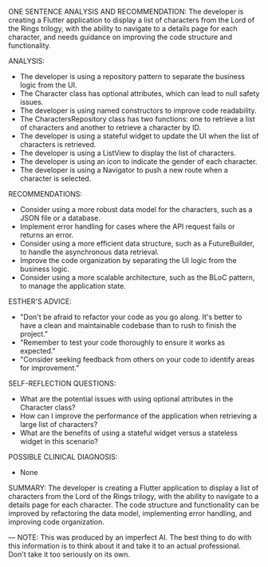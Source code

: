 ONE SENTENCE ANALYSIS AND RECOMMENDATION:
The developer is creating a Flutter application to display a list of characters from the Lord of the Rings trilogy, with the ability to navigate to a details page for each character, and needs guidance on improving the code structure and functionality.

ANALYSIS:

* The developer is using a repository pattern to separate the business logic from the UI.
* The Character class has optional attributes, which can lead to null safety issues.
* The developer is using named constructors to improve code readability.
* The CharactersRepository class has two functions: one to retrieve a list of characters and another to retrieve a character by ID.
* The developer is using a stateful widget to update the UI when the list of characters is retrieved.
* The developer is using a ListView to display the list of characters.
* The developer is using an icon to indicate the gender of each character.
* The developer is using a Navigator to push a new route when a character is selected.

RECOMMENDATIONS:

* Consider using a more robust data model for the characters, such as a JSON file or a database.
* Implement error handling for cases where the API request fails or returns an error.
* Consider using a more efficient data structure, such as a FutureBuilder, to handle the asynchronous data retrieval.
* Improve the code organization by separating the UI logic from the business logic.
* Consider using a more scalable architecture, such as the BLoC pattern, to manage the application state.

ESTHER'S ADVICE:

* "Don't be afraid to refactor your code as you go along. It's better to have a clean and maintainable codebase than to rush to finish the project."
* "Remember to test your code thoroughly to ensure it works as expected."
* "Consider seeking feedback from others on your code to identify areas for improvement."

SELF-REFLECTION QUESTIONS:

* What are the potential issues with using optional attributes in the Character class?
* How can I improve the performance of the application when retrieving a large list of characters?
* What are the benefits of using a stateful widget versus a stateless widget in this scenario?

POSSIBLE CLINICAL DIAGNOSIS:

* None

SUMMARY:
The developer is creating a Flutter application to display a list of characters from the Lord of the Rings trilogy, with the ability to navigate to a details page for each character. The code structure and functionality can be improved by refactoring the data model, implementing error handling, and improving code organization.

—
NOTE: This was produced by an imperfect AI. The best thing to do with this information is to think about it and take it to an actual professional. Don't take it too seriously on its own.
